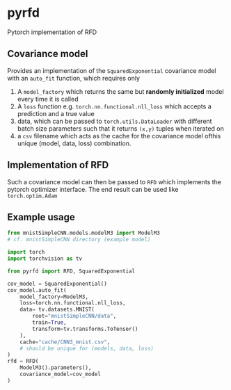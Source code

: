 # pyrfd

Pytorch implementation of RFD

## Covariance model

Provides an implementation of the `SquaredExponential` covariance model
with an `auto_fit` function, which requires only
1. A `model_factory` which returns the same but **randomly initialized** model every time it is called
2. A `loss` function e.g. `torch.nn.functional.nll_loss`
which accepts a prediction and a true value
3. data, which can be passed to `torch.utils.DataLoader` with different batch size parameters such
    that it returns `(x,y)` tuples when iterated on
4. a `csv` filename which acts as the cache for the covariance model ofthis
unique (model, data, loss) combination.

## Implementation of RFD

Such a covariance model can then be passed to `RFD` which implements the
pytorch optimizer interface. The end result can be used like `torch.optim.Adam`

## Example usage

```python
from mnistSimpleCNN.models.modelM3 import ModelM3
# cf. mnistSimpleCNN directory (example model)

import torch
import torchvision as tv

from pyrfd import RFD, SquaredExponential

cov_model = SquaredExponential()
cov_model.auto_fit(
    model_factory=ModelM3,
    loss=torch.nn.functional.nll_loss,
    data= tv.datasets.MNIST(
        root="mnistSimpleCNN/data",
        train=True,
        transform=tv.transforms.ToTensor()
    ),
    cache="cache/CNN3_mnist.csv",
    # should be unique for (models, data, loss)
)
rfd = RFD(
    ModelM3().parameters(),
    covariance_model=cov_model
)
```